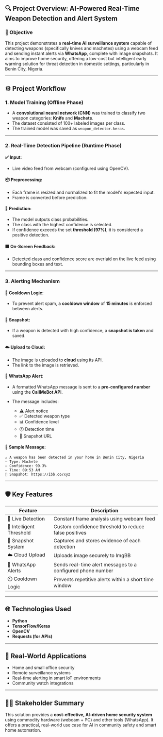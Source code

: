## 🔍 Project Overview: **AI-Powered Real-Time Weapon Detection and Alert System**

### 🎯 Objective

This project demonstrates a **real-time AI surveillance system** capable of detecting weapons (specifically knives and machetes) using a webcam feed and sending instant alerts via **WhatsApp**, complete with image snapshots. It aims to improve home security, offering a low-cost but intelligent early warning solution for threat detection in domestic settings, particularly in Benin City, Nigeria.

---

## ⚙️ Project Workflow

### 1. **Model Training (Offline Phase)**

* A **convolutional neural network (CNN)** was trained to classify two weapon categories: **Knife** and **Machete**.
* The dataset consisted of 100+ labeled images per class.
* The trained model was saved as `weapon_detector.keras`.

---

### 2. **Real-Time Detection Pipeline (Runtime Phase)**

#### ✅ Input:

* Live video feed from webcam (configured using OpenCV).

#### 📦 Preprocessing:

* Each frame is resized and normalized to fit the model's expected input.
* Frame is converted before prediction.

#### 🤖 Prediction:

* The model outputs class probabilities.
* The class with the highest confidence is selected.
* If confidence exceeds the set **threshold (97%)**, it is considered a positive detection.

#### 🟩 On-Screen Feedback:

* Detected class and confidence score are overlaid on the live feed using bounding boxes and text.

---

### 3. **Alerting Mechanism**

#### 🧠 Cooldown Logic:

* To prevent alert spam, a **cooldown window** of **15 minutes** is enforced between alerts.

#### 📸 Snapshot:

* If a weapon is detected with high confidence, a **snapshot is taken** and saved.

#### ☁️ Upload to Cloud:

* The image is uploaded to **cloud** using its API.
* The link to the image is retrieved.

#### 📲 WhatsApp Alert:

* A formatted WhatsApp message is sent to a **pre-configured number** using the **CallMeBot API**.
* The message includes:

  * ⚠️ Alert notice
  * ✅ Detected weapon type
  * 📊 Confidence level
  * 🕐 Detection time
  * 🔗 Snapshot URL

#### 📩 Sample Message:

```
⚠️ A weapon has been detected in your home in Benin City, Nigeria
– Type: Machete
– Confidence: 99.3%
– Time: 09:53 AM
🔗 Snapshot: https://ibb.co/xyz
```

---

## 🛡️ Key Features

| Feature                  | Description                                                 |
| ------------------------ | ----------------------------------------------------------- |
| 🎥 Live Detection        | Constant frame analysis using webcam feed                   |
| 🧠 Intelligent Threshold | Custom confidence threshold to reduce false positives       |
| 📸 Snapshot System       | Captures and stores evidence of each detection              |
| ☁️ Cloud Upload          | Uploads image securely to ImgBB                             |
| 📲 WhatsApp Alerts       | Sends real-time alert messages to a configured phone number |
| ⏲️ Cooldown Logic        | Prevents repetitive alerts within a short time window       |

---

## 🌐 Technologies Used

* **Python**
* **TensorFlow/Keras**
* **OpenCV**
* **Requests (for APIs)**

---

## 📌 Real-World Applications

* Home and small office security
* Remote surveillance systems
* Real-time alerting in smart IoT environments
* Community watch integrations

---

## 🧑‍💼 Stakeholder Summary

This solution provides a **cost-effective, AI-driven home security system** using commodity hardware (webcam + PC) and other tools (WhatsApp). It offers a practical, real-world use case for AI in community safety and smart home automation.

